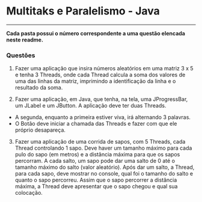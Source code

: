 # Multitaks e Paralelismo - Java

---
**Cada pasta possui o número correspondente a uma questão elencada neste readme.**

### Questões
1. Fazer uma aplicação que insira números aleatórios em uma matriz 3 x 5 e tenha 3 Threads, onde cada Thread calcula a soma dos valores de uma das linhas da matriz, imprimindo a identificação da linha e o resultado da soma.

2. Fazer uma aplicação, em Java, que tenha, na tela, uma JProgressBar, um JLabel e um JButton. A aplicação deve ter duas Threads.
* A segunda, enquanto a primeira estiver viva, irá alternando 3 palavras.
* O Botão deve iniciar a chamada das Threads e fazer com que ele próprio desapareça.

3. Fazer uma aplicação de uma corrida de sapos, com 5 Threads, cada Thread controlando 1 sapo. Deve haver um tamanho máximo para cada pulo do sapo (em metros) e a distância máxima para que os sapos percorram. A cada salto, um sapo pode dar uma salto de 0 até o tamanho máximo do salto (valor aleatório). Após dar um salto, a Thread, para cada sapo, deve mostrar no console, qual foi o tamanho do salto e quanto o sapo percorreu. Assim que o sapo percorrer a distância máxima, a Thread deve apresentar que o sapo chegou e qual sua colocação.
